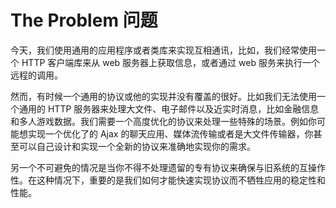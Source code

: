 The Problem 问题
========================

今天，我们使用通用的应用程序或者类库来实现互相通讯，比如，我们经常使用一个 HTTP 客户端库来从 web 服务器上获取信息，或者通过 web 服务来执行一个远程的调用。

然而，有时候一个通用的协议或他的实现并没有覆盖的很好。比如我们无法使用一个通用的 HTTP 服务器来处理大文件、电子邮件以及近实时消息，比如金融信息和多人游戏数据。我们需要一个高度优化的协议来处理一些特殊的场景。例如你可能想实现一个优化了的 Ajax 的聊天应用、媒体流传输或者是大文件传输器，你甚至可以自己设计和实现一个全新的协议来准确地实现你的需求。

另一个不可避免的情况是当你不得不处理遗留的专有协议来确保与旧系统的互操作性。在这种情况下，重要的是我们如何才能快速实现协议而不牺牲应用的稳定性和性能。